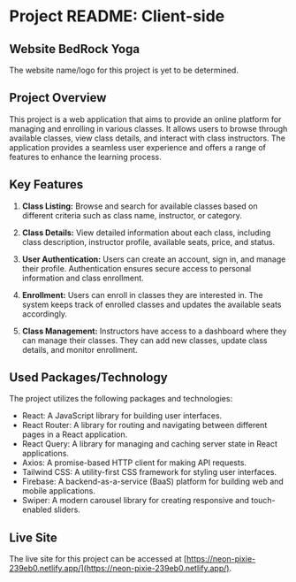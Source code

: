 # Project README: Client-side

## Website BedRock Yoga

The website name/logo for this project is yet to be determined.

## Project Overview

This project is a web application that aims to provide an online platform for managing and enrolling in various classes. It allows users to browse through available classes, view class details, and interact with class instructors. The application provides a seamless user experience and offers a range of features to enhance the learning process.

## Key Features

1. **Class Listing:** Browse and search for available classes based on different criteria such as class name, instructor, or category.

2. **Class Details:** View detailed information about each class, including class description, instructor profile, available seats, price, and status.

3. **User Authentication:** Users can create an account, sign in, and manage their profile. Authentication ensures secure access to personal information and class enrollment.

4. **Enrollment:** Users can enroll in classes they are interested in. The system keeps track of enrolled classes and updates the available seats accordingly.

5. **Class Management:** Instructors have access to a dashboard where they can manage their classes. They can add new classes, update class details, and monitor enrollment.

## Used Packages/Technology

The project utilizes the following packages and technologies:

- React: A JavaScript library for building user interfaces.
- React Router: A library for routing and navigating between different pages in a React application.
- React Query: A library for managing and caching server state in React applications.
- Axios: A promise-based HTTP client for making API requests.
- Tailwind CSS: A utility-first CSS framework for styling user interfaces.
- Firebase: A backend-as-a-service (BaaS) platform for building web and mobile applications.
- Swiper: A modern carousel library for creating responsive and touch-enabled sliders.

## Live Site

The live site for this project can be accessed at [https://neon-pixie-239eb0.netlify.app/](https://neon-pixie-239eb0.netlify.app/).


